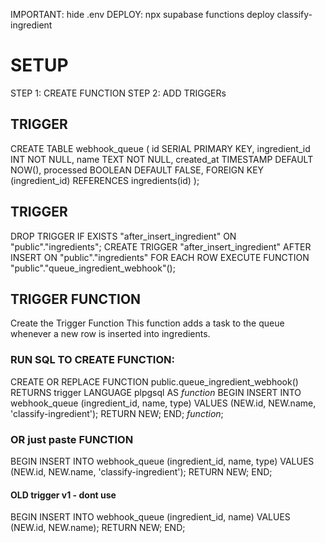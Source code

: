 IMPORTANT: hide .env
DEPLOY: npx supabase functions deploy classify-ingredient

# SETUP

STEP 1: CREATE FUNCTION
STEP 2: ADD TRIGGERs

## TRIGGER

CREATE TABLE webhook_queue (
id SERIAL PRIMARY KEY,
ingredient_id INT NOT NULL,
name TEXT NOT NULL,
created_at TIMESTAMP DEFAULT NOW(),
processed BOOLEAN DEFAULT FALSE,
FOREIGN KEY (ingredient_id) REFERENCES ingredients(id)
);

## TRIGGER

DROP TRIGGER IF EXISTS
"after_insert_ingredient"
ON
"public"."ingredients";
CREATE TRIGGER "after_insert_ingredient"
AFTER INSERT
ON "public"."ingredients"
FOR EACH ROW
EXECUTE FUNCTION
"public"."queue_ingredient_webhook"();

## TRIGGER FUNCTION

Create the Trigger Function
This function adds a task to the queue whenever a new row is inserted into ingredients.

### RUN SQL TO CREATE FUNCTION:

CREATE OR REPLACE FUNCTION public.queue_ingredient_webhook()
RETURNS trigger
LANGUAGE plpgsql
AS $function$
BEGIN
INSERT INTO webhook_queue (ingredient_id, name, type)
VALUES (NEW.id, NEW.name, 'classify-ingredient');
RETURN NEW;
END;
$function$;

### OR just paste FUNCTION

BEGIN
INSERT INTO webhook_queue (ingredient_id, name, type)
VALUES (NEW.id, NEW.name, 'classify-ingredient');
RETURN NEW;
END;

#### OLD trigger v1 - dont use

BEGIN
INSERT INTO webhook_queue (ingredient_id, name)
VALUES (NEW.id, NEW.name);
RETURN NEW;
END;
